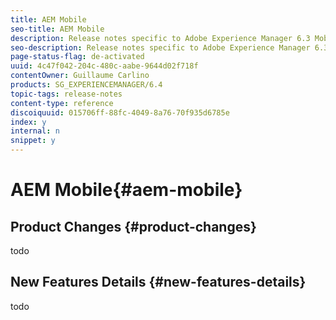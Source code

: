 ```yaml
---
title: AEM Mobile
seo-title: AEM Mobile
description: Release notes specific to Adobe Experience Manager 6.3 Mobile.
seo-description: Release notes specific to Adobe Experience Manager 6.3 Mobile.
page-status-flag: de-activated
uuid: 4c47f042-204c-480c-aabe-9644d02f718f
contentOwner: Guillaume Carlino
products: SG_EXPERIENCEMANAGER/6.4
topic-tags: release-notes
content-type: reference
discoiquuid: 015706ff-88fc-4049-8a76-70f935d6785e
index: y
internal: n
snippet: y
---
```


# AEM Mobile{#aem-mobile}

## Product Changes {#product-changes}

todo

## New Features Details {#new-features-details}

todo
